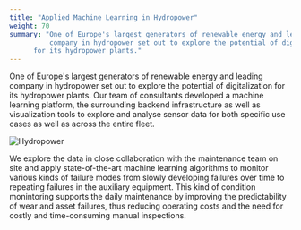 ```yaml
---
title: "Applied Machine Learning in Hydropower"
weight: 70
summary: "One of Europe's largest generators of renewable energy and leading
          company in hydropower set out to explore the potential of digitalization
	  for its hydropower plants."
---
```


One of Europe's largest generators of renewable energy and leading company in
hydropower set out to explore the potential of digitalization for its hydropower
plants. Our team of consultants developed a machine learning platform, the surrounding
backend infrastructure as well as visualization tools to explore and analyse
sensor data for both specific use cases as well as across the entire fleet.

![Hydropower](/img/hydro.jpg)

We explore the data in close collaboration with the maintenance team on site and apply
state-of-the-art machine learning algorithms to monitor various kinds of failure modes
from slowly developing failures over time to repeating failures in the auxiliary equipment.
This kind of condition monintoring supports the daily maintenance by improving the
predictability of wear and asset failures, thus reducing operating costs and the need for
costly and time-consuming manual inspections. 
